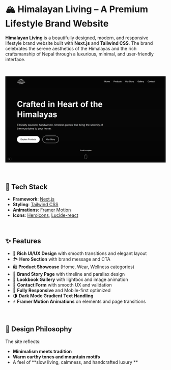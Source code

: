 # 🏔️ Himalayan Living – A Premium Lifestyle Brand Website

**Himalayan Living** is a beautifully designed, modern, and responsive lifestyle brand website built with **Next.js** and **Tailwind CSS**. The brand celebrates the serene aesthetics of the Himalayas and the rich craftsmanship of Nepal through a luxurious, minimal, and user-friendly interface.

<br/>

![Homepage Screenshot](public/images/screenshot.png)


<br/>

## 🧱 Tech Stack

- **Framework**: [Next.js](https://nextjs.org/)
- **Styling**: [Tailwind CSS](https://tailwindcss.com/)
- **Animations**: [Framer Motion](https://www.framer.com/motion/)
- **Icons**: [Heroicons](https://heroicons.com/), [Lucide-react](https://lucide.dev/)


<br/>

## ✨ Features

- 🎨 **Rich UI/UX Design** with smooth transitions and elegant layout
- 🏞️ **Hero Section** with brand message and CTA
- 🛍️ **Product Showcase** (Home, Wear, Wellness categories)
- 📖 **Brand Story Page** with timeline and parallax design
- 📸 **Lookbook Gallery** with lightbox and image animation
- 💬 **Contact Form** with smooth UX and validation
- 📱 **Fully Responsive** and Mobile-first optimized
- 🌗 **Dark Mode Gradient Text Handling**
- ⚡ **Framer Motion Animations** on elements and page transitions

<br/>

## 🎯 Design Philosophy 

The site reflects:
- **Minimalism meets tradition**
- **Warm earthy tones and mountain motifs**
- A feel of **slow living, calmness, and handcrafted luxury **

